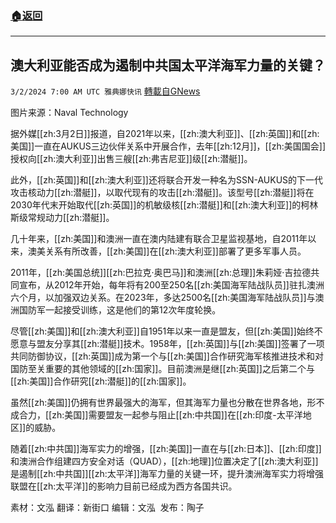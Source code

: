 ###  [:house:返回](README.md)
---


## 澳大利亚能否成为遏制中共国太平洋海军力量的关键？
`3/2/2024 7:00 AM UTC 雅典娜快讯` [轉載自GNews](https://gnews.org/articles/2358443)

图片来源：Naval Technology

据外媒[[zh:3月2日]]报道，自2021年以来，[[zh:澳大利亚]]、[[zh:英国]]和[[zh:美国]]一直在AUKUS三边伙伴关系中开展合作，去年[[zh:12月]]，[[zh:美国国会]]授权向[[zh:澳大利亚]]出售三艘[[zh:弗吉尼亚]]级[[zh:潜艇]]。

此外，[[zh:英国]]和[[zh:澳大利亚]]还将联合开发一种名为SSN-AUKUS的下一代攻击核动力[[zh:潜艇]]，以取代现有的攻击[[zh:潜艇]]。该型号[[zh:潜艇]]将在2030年代末开始取代[[zh:英国]]的机敏级核[[zh:潜艇]]和[[zh:澳大利亚]]的柯林斯级常规动力[[zh:潜艇]]。

几十年来，[[zh:美国]]和澳洲一直在澳内陆建有联合卫星监视基地，自2011年以来，澳美关系有所改善，[[zh:美国]]在[[zh:澳大利亚]]部署了更多军事人员。

2011年，[[zh:美国总统]][[zh:巴拉克·奥巴马]]和澳洲[[zh:总理]]朱莉娅·吉拉德共同宣布，从2012年开始，每年将有200至250名[[zh:美国海军陆战队员]]驻扎澳洲六个月，以加强双边关系。在2023年，多达2500名[[zh:美国海军陆战队员]]与澳洲国防军一起接受训练，这是他们的第12次年度轮换。

尽管[[zh:美国]]和[[zh:澳大利亚]]自1951年以来一直是盟友，但[[zh:美国]]始终不愿意与盟友分享其[[zh:潜艇]]技术。1958年，[[zh:英国]]与[[zh:美国]]签署了一项共同防御协议，[[zh:英国]]成为第一个与[[zh:美国]]合作研究海军核推进技术和对国防至关重要的其他领域的[[zh:国家]]。目前澳洲是继[[zh:英国]]之后第二个与[[zh:美国]]合作研究[[zh:潜艇]]的[[zh:国家]]。

虽然[[zh:美国]]仍拥有世界最强大的海军，但其海军力量也分散在世界各地，形不成合力，[[zh:美国]]需要盟友一起参与阻止[[zh:中共国]]在[[zh:印度-太平洋地区]]的威胁。

随着[[zh:中共国]]海军实力的增强，[[zh:美国]]一直在与[[zh:日本]]、[[zh:印度]]和澳洲合作组建四方安全对话（QUAD），[[zh:地理]]位置决定了[[zh:澳大利亚]]是遏制[[zh:中共国]][[zh:太平洋]]海军力量的关键一环，提升澳洲海军实力将增强联盟在[[zh:太平洋]]的影响力目前已经成为西方各国共识。

         
素材：文泓  翻译：新街口  编辑：文泓   发布：陶子
